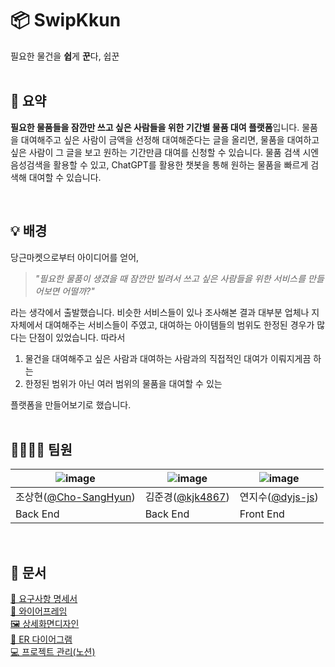 # 📦 SwipKkun
필요한 물건을 **쉽**게 **꾼**다, 쉽꾼  
<br/>  

## 📌 요약
**필요한 물품들을 잠깐만 쓰고 싶은 사람들을 위한 기간별 물품 대여 플랫폼**입니다. 물품을 대여해주고 싶은 사람이 금액을 선정해 대여해준다는 글을 올리면, 물품을 대여하고 싶은 사람이 그 글을 보고 원하는 기간만큼 대여를 신청할 수 있습니다. 물품 검색 시엔 음성검색을 활용할 수 있고, ChatGPT를 활용한 챗봇을 통해 원하는 물품을 빠르게 검색해 대여할 수 있습니다.  

<br />  

## 💡 배경
당근마켓으로부터 아이디어를 얻어,  
> *"필요한 물품이 생겼을 때 잠깐만 빌려서 쓰고 싶은 사람들을 위한 서비스를 만들어보면 어떨까?"*  

라는 생각에서 출발했습니다. 비슷한 서비스들이 있나 조사해본 결과 대부분 업체나 지자체에서 대여해주는 서비스들이 주였고, 대여하는 아이템들의 범위도 한정된 경우가 많다는 단점이 있었습니다. 따라서 

1. 물건을 대여해주고 싶은 사람과 대여하는 사람과의 직접적인 대여가 이뤄지게끔 하는
2. 한정된 범위가 아닌 여러 범위의 물품을 대여할 수 있는  

플랫폼을 만들어보기로 했습니다.  
<br />  

## 👨‍👩‍👧‍👦 팀원  
|![image](https://avatars.githubusercontent.com/u/65762283?v=4)|![image](https://avatars.githubusercontent.com/u/127995835?v=4)|![image](https://avatars.githubusercontent.com/u/59755470?v=4)|
|---|---|---|
|조상현([@Cho-SangHyun](https://github.com/Cho-SangHyun))|김준경([@kjk4867](https://github.com/kjk4867))|연지수([@dyjs-js](https://github.com/dyjs-js))|
|Back End|Back End|Front End|  
<br />

## 📙 문서
[📜 요구사항 명세서](https://github.com/Cho-SangHyun/SwipKkun/blob/main/docs/%EC%9A%94%EA%B5%AC%EC%82%AC%ED%95%AD%20%EB%AA%85%EC%84%B8%EC%84%9C.md)  
[🎨 와이어프레임](https://www.figma.com/file/ooHzweTXnDmaTvVdKJiS9A/Untitled?node-id=1%3A63&t=PpXz93oIH7peLe2x-1)  
[🖼️ 상세화면디자인](https://github.com/Cho-SangHyun/SwipKkun/tree/main/docs/%EC%83%81%EC%84%B8%ED%99%94%EB%A9%B4%EB%94%94%EC%9E%90%EC%9D%B8)  
[📰 ER 다이어그램](docs/ER다이어그램.md)  
[💻 프로젝트 관리(노션)](https://spiral-krypton-79a.notion.site/DKU-2023-SW-7-ea9e8eacba1d48afabcbd5bff3b0b5a6)

